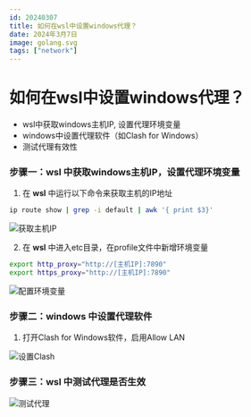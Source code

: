 ```yaml
---
id: 20240307
title: 如何在wsl中设置windows代理？
date: 2024年3月7日
image: golang.svg
tags: ["network"]
---
```



# 如何在wsl中设置windows代理？

 - wsl中获取windows主机IP, 设置代理环境变量
 - windows中设置代理软件（如Clash for Windows）
 - 测试代理有效性


### 步骤一：**wsl** 中获取windows主机IP，设置代理环境变量

1. 在 **wsl** 中运行以下命令来获取主机的IP地址

```bash
ip route show | grep -i default | awk '{ print $3}'
```
![获取主机IP](/assets/20240307/获取主机IP.png)

2. 在 **wsl** 中进入etc目录，在profile文件中新增环境变量

```bash
export http_proxy="http://[主机IP]:7890"
export https_proxy="http://[主机IP]:7890"
```
![配置环境变量](/assets/20240307/配置环境变量.png)

### 步骤二：**windows** 中设置代理软件

1. 打开Clash for Windows软件，启用Allow LAN

![设置Clash](/assets/20240307/设置Clash软件.png)

### 步骤三：**wsl** 中测试代理是否生效

![测试代理](/assets/20240307/测试代理.png)